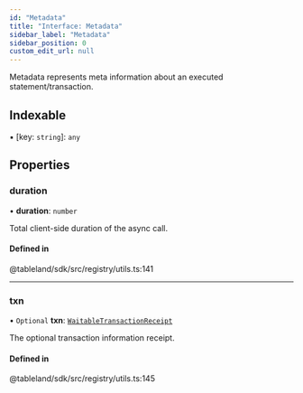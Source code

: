 ```yaml
---
id: "Metadata"
title: "Interface: Metadata"
sidebar_label: "Metadata"
sidebar_position: 0
custom_edit_url: null
---
```


Metadata represents meta information about an executed statement/transaction.

## Indexable

▪ [key: `string`]: `any`

## Properties

### duration

• **duration**: `number`

Total client-side duration of the async call.

#### Defined in

@tableland/sdk/src/registry/utils.ts:141

___

### txn

• `Optional` **txn**: [`WaitableTransactionReceipt`](../modules.md#waitabletransactionreceipt)

The optional transaction information receipt.

#### Defined in

@tableland/sdk/src/registry/utils.ts:145
